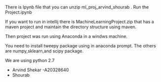 There is Ipynb file that you can unzip ml_proj_arvind_shourab .
Run the Project.ipynb

If you want to run in intellij there is MachineLearningProject.zip that has a maven
project and maintain the directory structure using maven.

Then project was run using Anaconda in a windws machine.

You need to install tweepy package using <pip install tweepy> in anaconda prompt.
The others are numpy,sklearn,and scipy package.

We are using python 2.7

- Arvind Shekar -A20328640
- Shourab
